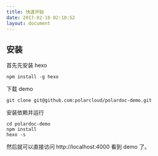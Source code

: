 ```yaml
---
title: 快速开始
date: 2017-02-16 02:10:52
layout: document
---
```

## 安装
首先先安装 hexo
```
npm install -g hexo
```
下载 demo
```
git clone git@github.com:polarcloud/polardoc-demo.git
```
安装依赖并运行
```
cd polardoc-demo
npm install
hexo -s
```
然后就可以直接访问 http://localhost:4000 看到 demo 了。